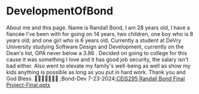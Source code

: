 # DevelopmentOfBond
About me and this page.
Name is Randall Bond, I am 28 years old, I have a fiancée I've been with for going on 14 years, two children, one boy who is 8 years old; and one girl who is 6 years old. Currently a student at DeVry University studying Software Design and Development, currently on the Dean's list, GPA never below a 3.86 . Decided on going to college for this cause it was something I love and it has good job security, the salary isn't bad either. Also went to elevate my family's well-being as well as show my kids anything is possible as long as you put in hard work.
Thank you and God Bless. 🧡🧡🧡🧡🧡🧡🧡
;Bond-Dev 7-23-2024;[CEIS295 Randall Bond Final Project-Final.pptx](https://github.com/user-attachments/files/16345572/CEIS295.Randall.Bond.Final.Project-Final.pptx) 
